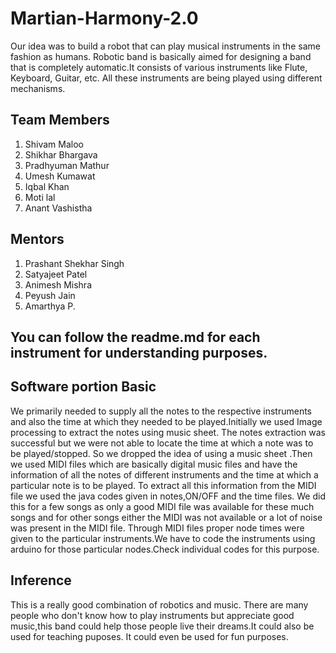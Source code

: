 # Martian-Harmony-2.0
Our idea was to build a robot that can play musical instruments in the same fashion as humans.
Robotic band is basically aimed for designing a band that is completely automatic.It consists of various instruments like Flute, Keyboard, Guitar, etc. All these instruments are being played using different mechanisms.
## Team Members
1. Shivam Maloo
2. Shikhar Bhargava
3. Pradhyuman Mathur
4. Umesh Kumawat
5. Iqbal Khan
6. Moti lal
7. Anant Vashistha
## Mentors
1. Prashant Shekhar Singh
2. Satyajeet Patel
3. Animesh Mishra
4. Peyush Jain
5. Amarthya P.
## You can follow the readme.md for each instrument for understanding purposes.
## Software portion Basic

We primarily needed to supply all the notes to the respective instruments and also the time at which they needed to be played.Initially we used Image processing to extract the notes using music sheet. The notes extraction was successful but we were not able to locate the time at which a note was to be played/stopped. So we dropped the idea of using a music sheet .Then we used MIDI files which are basically digital music files and have the information of all the notes of different instruments and the time at which a particular note is to be played. To extract all this information from the MIDI file we used the java codes given in notes,ON/OFF and the time files. We did this for a few songs as only a good MIDI file was available for these much songs and for other songs either the MIDI was not available or a lot of noise was present in the MIDI file.
Through MIDI files proper node times were given to the particular instruments.We have to code the instruments using arduino for those particular nodes.Check individual codes for this purpose.

 
## Inference
This is a really good combination of robotics and music.
There are many people who don't know how to play instruments but appreciate good music,this band could help those people live their dreams.It could also be used for teaching puposes. It could even be used for fun purposes.
